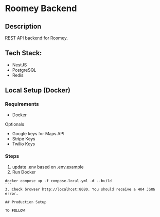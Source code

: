 # Roomey Backend

## Description

REST API backend for Roomey.

## Tech Stack:

- NestJS
- PostgreSQL
- Redis

## Local Setup (Docker)

### Requirements

- Docker

Optionals
- Google keys for Maps API
- Stripe Keys
- Twilio Keys

### Steps

1. update .env based on .env.example
2. Run Docker
````
docker compose up -f compose.local.yml -d --build
```
3. Check browser http://localhost:8080. You should receive a 404 JSON error.

## Production Setup

TO FOLLOW

